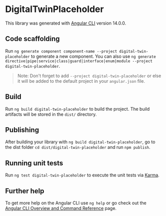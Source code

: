 # DigitalTwinPlaceholder

This library was generated with [Angular CLI](https://github.com/angular/angular-cli) version 14.0.0.

## Code scaffolding

Run `ng generate component component-name --project digital-twin-placeholder` to generate a new component. You can also use `ng generate directive|pipe|service|class|guard|interface|enum|module --project digital-twin-placeholder`.
> Note: Don't forget to add `--project digital-twin-placeholder` or else it will be added to the default project in your `angular.json` file. 

## Build

Run `ng build digital-twin-placeholder` to build the project. The build artifacts will be stored in the `dist/` directory.

## Publishing

After building your library with `ng build digital-twin-placeholder`, go to the dist folder `cd dist/digital-twin-placeholder` and run `npm publish`.

## Running unit tests

Run `ng test digital-twin-placeholder` to execute the unit tests via [Karma](https://karma-runner.github.io).

## Further help

To get more help on the Angular CLI use `ng help` or go check out the [Angular CLI Overview and Command Reference](https://angular.io/cli) page.

